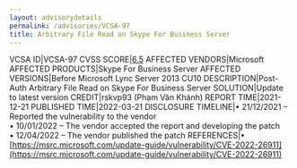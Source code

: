 ```yaml
---
layout: advisorydetails
permalink: /advisories/VCSA-97
title: Arbitrary File Read on Skype For Business Server
---
```

VCSA ID|VCSA-97
CVSS SCORE|[6.5](https://nvd.nist.gov/vuln-metrics/cvss/v3-calculator?calculator&version=3.0&vector=(AV:N/AC:L/PR:L/UI:N/S:U/C:H/I:N/A:N))
AFFECTED VENDORS|Microsoft
AFFECTED PRODUCTS|Skype For Business Server
AFFECTED VERSIONS|Before Microsoft Lync Server 2013 CU10
DESCRIPTION|Post-Auth Arbitrary File Read on Skype For Business Server
SOLUTION|Update to latest version
CREDIT|rskvp93 (Phạm Văn Khánh)
REPORT TIME|2021-12-21
PUBLISHED TIME|2022-03-21
DISCLOSURE TIMELINE|&#8226; 21/12/2021 – Reported the vulnerability to the vendor<br>&#8226; 10/01/2022 – The vendor accepted the report and developing the patch<br>&#8226; 12/04/2022 – The vendor published the patch
REFERENCES|&#8226; [https://msrc.microsoft.com/update-guide/vulnerability/CVE-2022-26911](https://msrc.microsoft.com/update-guide/vulnerability/CVE-2022-26911)
